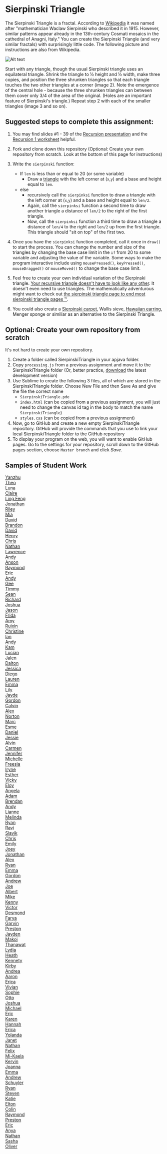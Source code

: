 Sierpinski Triangle
==================

The Sierpinski Triangle is a fractal. According to [Wikipedia](http://en.wikipedia.org/wiki/Sierpinski_triangle) it was named after "mathematician Waclaw Sierpinski who described it in 1915. However, similar patterns appear already in the 13th-century Cosmati mosaics in the cathedral of Anagni, Italy." You can create the Sierpinski Triangle (and very similar fractals) with surprisingly little code. The following picture and instructions are also from Wikipedia.

![Alt text](http://upload.wikimedia.org/wikipedia/commons/thumb/0/05/Sierpinski_triangle_evolution.svg/512px-Sierpinski_triangle_evolution.svg.png)

Start with any triangle, though the usual Sierpinski triangle uses an equilateral triangle. Shrink the triangle to ½ height and ½ width, make three copies, and position the three shrunken triangles so that each triangle touches the two other triangles at a corner (image 2). Note the emergence of the central hole - because the three shrunken triangles can between them cover only 3/4 of the area of the original. (Holes are an important feature of Sierpinski's triangle.) Repeat step 2 with each of the smaller triangles (image 3 and so on).

Suggested steps to complete this assignment:
----------------------------------------------
1. You may find slides #1 - 39 of the [Recursion presentation](https://docs.google.com/presentation/d/18S0EB1FL7U0c7BobGplV5LJfJ7WHh5eJoJwVK_8yhyc/edit?usp=sharing) and  the [Recursion 1 worksheet](https://drive.google.com/open?id=0Bz2ZkT6qWPYTN2U4M2E5ZTQtMGFhMC00ZDY0LThiMGItODMwYzBiMGFiODdi) helpful.
2. Fork and clone down this repository (Optional: Create your own repository from scratch. Look at the bottom of this page for instructions)
2. Write the `sierpinski` function:

    * If `len` is less than or equal to 20 (or some variable) 
        * Draw a [triangle](https://processing.org/reference/triangle_.html) with the left corner at (`x`,`y`) and a base and height equal to `len`.
    * else
        * recursively call the `sierpinksi` function to draw a triangle with the left corner at (`x`,`y`) and a base and height equal to `len/2`.
        * Again, call the `sierpinksi` function a second time to draw another triangle a distance of `len/2` to the right of the first triangle.
        * Now, call the `sierpinksi` function a third time to draw a triangle a distance of `len/4` to the right and `len/2` up from the first triangle. This triangle should "sit on top" of the first two.
3. Once you have the `sierpinksi` function completed, call it once in `draw()` to start the process. You can change the number and size of the triangles by changing the base case limit in the `if` from 20 to some variable and adjusting the value of the variable. Some ways to make the program interactive include using `mousePressed()`, `keyPressed()`, `mouseDragged()` or `mouseMoved()` to change the base case limit.
4. Feel free to create your own individual variation of the Sierpinski triangle. [Your recursive triangle doesn't have to look like any other](http://www.google.com/search?q=variations+on+a+theme+of+sierpinski&safe=active&es_sm=122&source=lnms&tbm=isch&sa=X&ei=Ku-uVP7vEJecoQSvwoCADg&ved=0CAoQ_AUoAw&biw=1280&bih=856&surl=1#safe=active&tbm=isch&q=variations+on+sierpinski+triangle&imgdii=_). It doesn't even need to use triangles. The mathematically adventurous might want to check out [the sierpinski triangle page to end most sierpinski triangle pages ™](http://www.oftenpaper.net/sierpinski.htm).
5. You could also create a [Sierpinski carpet](http://en.wikipedia.org/wiki/Sierpinski_carpet), Wallis sieve, [Hawaiian earring](https://en.wikipedia.org/wiki/Hawaiian_earring), Menger sponge or similiar as an alternative to the Sierpinski Triangle.

Optional: Create your own repository from scratch
-------------------------------------------------
It's not hard to create your own repostiory.    
1. Create a folder called SierpinskiTriangle in your apjava folder.    
2. Copy `processing.js` from a previous assignment and move it to the SierpinskiTriangle folder (Or, better practice, [download](http://processingjs.org/download/) the latest development version)    
3. Use Sublime to create the following 3 files, all of which are stored in the SierpinskiTriangle folder. Choose New File and then Save As and give the file the correct name    
    * `SierpinskiTriangle.pde`    
    * `index.html` (can be copied from a previous assignment, you will just need to change the canvas id tag in the body to match the name `SierpinskiTriangle`)    
    * `styles.css` (can be copied from a previous assignment)    
4. Now, go to GitHub and create a new empty SierpinskiTriangle repository. GitHub will provide the commands that you use to link your local SierpinskiTriangle folder to the GitHub repository    
5. To display your program on the web, you will want to enable GitHub pages. Go to the settings for your repository, scroll down to the GitHub pages section, choose `Master branch` and click *Save*.   

Samples of Student Work
-----------------------
[Yanzhu](https://yanzhug.github.io/SierpinskiTriangle/)   
[Theo](https://akir6939.github.io/SierpinskiTriangle/)   
[Luna](http://loona.me/SierpinskiTriangle/)   
[Claire](https://clrafferty.github.io/SierpinskiTriangle/)   
[Ling Feng](https://ling1729.github.io/SierpinskiTriangle/)   
[Jonathan](https://jonrfu.github.io/SierpinskiTriangle/)   
[Riley](https://reilyfairchild.github.io/SierpinskiTriangle/)   
[Mia](https://chenmia.github.io/SierpinskiTriangle/)   
[David](https://dactualchung.github.io/SierpinskiTriangle/)    
[Brandon](https://btlsandwich.github.io/SierpinskiTriangle/)   
[David](https://dachen18.github.io/SierpinskiTriangle/)   
[Henry](https://henryjack12.github.io/SierpinskiTriangle/)    
[Chris](https://whizardxd.github.io/APCS/Processing/SierpinskiTriangle/SierpinskiTriangle.html)   
[Nathan](https://natran951.github.io/SierpinskiTriangle/)   
[Lawrence](https://lawrencelowell.github.io/SierpinskiTriangle/)   
[Andy](https://anli28.github.io/SierpinskiTriangle/)   
[Anson](https://anyip4.github.io/SierpinskiTriangle/)   
[Raymond](https://luzray56.github.io/SierpinskiTriangle/)   
[Eric](https://3ricyu.github.io/SierpinskiTriangle/)   
[Andy](https://anwu1.github.io/SierpinskiTriangle/)   
[Gee](https://trtran8.github.io/SierpinskiTriangle/)   
[Timmy](https://tidang.github.io/SierpinskiTriangle/)   
[Sean](https://seanzep.github.io/SierpinskiTriangle/)   
[Richard](https://riprivalov.github.io/SierpinskiTriangle/)   
[Joshua](https://jowong1.github.io/SierpinskiTriangle/)   
[Jason](https://everyusernameitrywentwrong-jason-ye.github.io/SierpinskiTriangle/)    
[Frida](https://frida-calvo.github.io/SierpinskiTriangle/)    
[Amy](https://amychang415.github.io/SierpinskiTriangle/)   
[Ruixin](https://ruixinsun.github.io/SierpinskiTriangle/)   
[Christine](https://chmai3.github.io/SierpinskiTriangle/)   
[Ian](https://iatang21.github.io/SierpinskiTriangle/)   
[Andy](https://anwu1.github.io/SierpinskiTriangle/)   
[Kam](https://katam8.github.io/SierpinskiTriangle/)   
[Lucian](https://lucianli.github.io/SierpinskiTriangle/)   
[Jalen](https://jalenng.github.io/SierpinskiTriangle/)   
[Dalton](https://daltonnham.github.io/SierpinskiTriangle/)   
[Jessica](https://jessical26.github.io/SierpinskiTriangle/)   
[Diego](https://diegoleong.github.io/SierpinskiTriangle/)   
[Lauren](https://lauren-tran.github.io/SierpinskiTriangle/)   
[Emma](https://emmab3.github.io/SierpinskiTriangle/)   
[Lily](https://cailcali.github.io/SierpinskiTriangle/)   
[Jayde](https://jaydewong.github.io/SierpinskiTriangle/)   
[Gordon](https://goyee.github.io/SierpinskiTriangle/)   
[Calvin](https://callmecalvin808.github.io/SierpinskiTriangle/)   
[Alex](https://apcsalex.github.io/SierpinskiTriangle/)   
[Norton](https://nomvus.github.io/SierpinskiTriangle/)    
[Marc](https://alltheusernamesdontworkexceptmine.github.io/SierpinskiTriangle/)   
[Esme](https://esmedpk.github.io/SierpinskiTriangle/)   
[Daniel](https://danieldoan101.github.io/SierpinskiTriangle/)   
[Jessie](https://ie-jess.github.io/SierpinskiTriangle/)   
[Alvin](https://alvin4ever.github.io/SierpinskiTriangle/)   
[Carmen](https://carmenli14.github.io/SierpinskiTriangle/)   
[Jennifer](https://jp4099.github.io/SierpinskiTriangle/)   
[Michelle](https://michellet1682.github.io/SierpinskiTriangle/)   
[Freesia](https://freesiaf.github.io/SierpinskiTriangle/)   
[Iryne](https://irynechu.github.io/SierpinskiTriangle/)   
[Esther](https://estherchung83.github.io/SierpinskiTriangle/)   
[Vicky](https://vickyguan3.github.io/SierpinskiTriangle/)   
[Eloy](https://eloyeluo.github.io/SierpinskiTriangle/)   
[Angela](https://angelaapcsa.github.io/SierpinskiTriangle/)   
[Adam](https://norwegianwoods.github.io/SierpinskiTriangle/)   
[Brendan](https://brleunga.github.io/SierpinskiTriangle/)   
[Andy](https://kimbx.github.io/SierpinskiTriangle/)   
[Lianne](https://liwong10.github.io/SierpinskiTriangle/)   
[Melinda](https://melindali255.github.io/SierpinskiTriangle/)   
[Ryan](https://someguy13.github.io/SierpinskiTriangle/)   
[Ravi](https://ravik0.github.io/SierpinskiTriangle/)   
[Slavik](https://21slavik.github.io/SierpinskiTriangle/)   
[Chris](https://chrisc641.github.io/SierpinskiTriangle/)   
[Emily](https://emchen1.github.io/SierpinskiTriangle/)   
[Joey](https://eggcarton.github.io/SierpinskiTriangle/)   
[Jonathan](https://jonathan109.github.io/SierpinskiTriangle/)   
[Alex](http://alexruiz.me/SierpinskiTriangle/)     
[Ryan](https://rylee12.github.io/SierpinskiTriangle/)   
[Emma](https://emblenkinsop.github.io/SierpinskiTriangle/)   
[Gordon](https://milkteadailo.github.io/SierpinskiTriangle/)   
[Andrew](https://drewren25.github.io/SierpinskiTriangle/)   
[Joe](https://joehuang1108.github.io/SierpinskiTriangle/)   
[Albert](https://albertma222.github.io/SierpinskiTriangle/)   
[Mike](https://mimonokandilos.github.io/SierpinskiTriangle/)   
[Kenny](https://kennyyu168.github.io/SierpinskiTriangle/)   
[Victor](https://kingvictor.github.io/SierpinskiTriangle/)   
[Desmond](https://djmond.github.io/SierpinskiTriangle/)   
[Farya](https://darya-ver.github.io/SierpinskiTriangle/)   
[Garvin](https://garvingit.github.io/SierpinskiTriangle/)   
[Preston](https://prestonttt.github.io/SierpinskiTriangle/)   
[Jayden](https://jaydenlee1229.github.io/SierpinskiTriangle/)   
[Makoi](https://magacula1.github.io/SierpinskiTriangle/)   
[Thanawat](https://thiskappaisgrey.github.io/SierpinskiTriangle/index.html)   
[Lydia](https://aqua28.github.io/SierpinskiTriangle/)   
[Heath](https://heathexer.github.io/SierpinskiTriangle/)   
[Kennety](https://kenpaso.github.io/SierpinskiTriangle/)  
[Kirby](https://krbyktl.github.io/SierpinskiTriangle/)   
[Andrea](https://chenandrea29.github.io/SierpinskiTriangle/)   
[Aaron](https://aahuangithub.github.io/SierpinskiTriangle/)   
[Erica](https://ericamalia.github.io/SierpinskiTriangle/)   
[Vivian](https://viviaann.github.io/SierpinskiTriangle/)   
[Sophie](https://sohuang.github.io/SierpinskiTriangle/)   
[Otto](https://otschmidt.github.io/SierpinskiTriangle/)   
[Joshua](https://joshualchan.github.io/SierpinskiTriangle/)   
[Michael](https://mipsim.github.io/SierpinskiTriangle/)   
[Eric](https://jellybeanmill.github.io/SierpinskiTriangle/)   
[Karen](https://sonokjw.github.io/SierpinskiTriangle/)   
[Hannah](https://hadecastro.github.io/SierpinskiTriangle/)   
[Erica](https://ekwkk.github.io/SierpinskiTriangle/)   
[Yolanda](https://yofeng.github.io/SierpinskiTriangle/)   
[Janet](https://birded.github.io/SierpinskiTriangle/)   
[Nathan](https://nathansng.github.io/SierpinskiTriangle/)   
[Felix](https://felixzhuk.github.io/SierpinskiTriangle/)   
[Mi-Kaela](https://mikamarciales.github.io/SierpinskiTriangle/)   
[Kervin](https://kekuang2.github.io/SierpinskiTriangle/)   
[Joanna](https://j0annalu.github.io/SierpinskiTriangle/)   
[Emma](https://emmackenzie.github.io/SierpinskiTriangle/)   
[Andrew](https://andrewmai123.github.io/SierpinskiTriangle/)   
[Schuyler](https://skschur1.github.io/SierpinskiTriangle/)   
[Ryan](https://avath.github.io/SierpinskiTriangle/)   
[Steven](https://sjkchang.github.io/SierpinskiTriangle/)   
[Katie](https://kachow4.github.io/SierpinskiTriangle/)   
[Elton](https://elel123.github.io/SierpinskiTriangle/)   
[Colin](https://licolin4.github.io/SierpinskiTriangle/)   
[Raymond](https://ngoraymond.github.io/SierpinskiTriangle/)   
[Preston](https://prestonttt.github.io/SierpinskiTriangle/)   
[Eric](https://ersun1224.github.io/SierpinskiTriangle/)   
[Anya](http://anyacakes.github.io/SierpinskiTriangle/)  
[Nathan](http://nalam1.github.io/SierpinskiTriangle/)   
[Sasha](http://sashagonzalez.github.io/SierpinskiTriangle/)  
[Oliver](http://olivernoss.github.io/SierpinskiTriangle/)  



